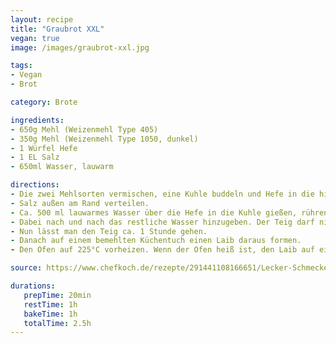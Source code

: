 ```yaml
---
layout: recipe
title: "Graubrot XXL"
vegan: true
image: /images/graubrot-xxl.jpg

tags:
- Vegan
- Brot

category: Brote

ingredients:
- 650g Mehl (Weizenmehl Type 405)
- 350g Mehl (Weizenmehl Type 1050, dunkel)
- 1 Würfel Hefe
- 1 EL Salz
- 650ml Wasser, lauwarm

directions:
- Die zwei Mehlsorten vermischen, eine Kuhle buddeln und Hefe in die hineinbröseln.
- Salz außen am Rand verteilen.
- Ca. 500 ml lauwarmes Wasser über die Hefe in die Kuhle gießen, rühren und dann kräftig kneten.
- Dabei nach und nach das restliche Wasser hinzugeben. Der Teig darf nicht kleben (sonst ist zu viel Wasser dabei, kann man aber mit ein bisschen Mehl wieder ausgleichen).
- Nun lässt man den Teig ca. 1 Stunde gehen.
- Danach auf einem bemehlten Küchentuch einen Laib daraus formen.
- Den Ofen auf 225°C vorheizen. Wenn der Ofen heiß ist, den Laib auf ein mit Backpapier ausgelegtes Backblech geben. 30 Minuten bei 225°C backen, dann weitere 30 Minuten bei 175°C.

source: https://www.chefkoch.de/rezepte/291441108166651/Lecker-Schmecker-Brot.html

durations:
   prepTime: 20min
   restTime: 1h
   bakeTime: 1h
   totalTime: 2.5h
---
```

